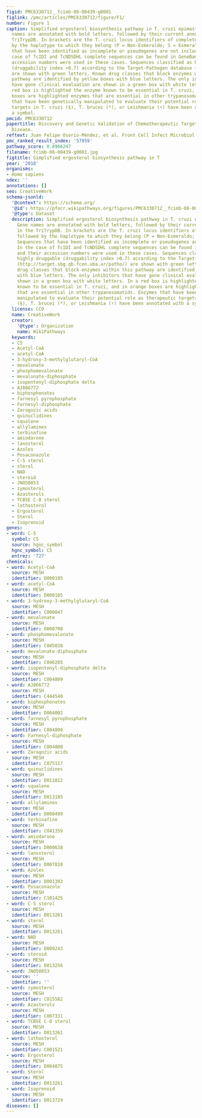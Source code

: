 ```yaml
---
figid: PMC6330712__fcimb-08-00439-g0001
figlink: /pmc/articles/PMC6330712/figure/F1/
number: Figure 1
caption: Simplified ergosterol biosynthesis pathway in T. cruzi epimastigotes. Gene
  names are annotated with bold letters, followed by their current annotation in the
  TriTrypDB. In brackets are the T. cruzi locus identifiers of complete genes, followed
  by the haplotype to which they belong (P = Non-Esmeraldo; S = Esmeraldo). Sequences
  that have been identified as incomplete or pseudogenes are not included. In the
  case of TcIDI and TcNDSDHL complete sequences can be found in GeneBank and their
  accession numbers were used in these cases. Sequences classified as highly druggable
  (druggability index >0.7) according to the Target-Pathogen database (http://target.sbg.qb.fcen.uba.ar/patho/)
  are shown with green letters. Known drug classes that block enzymes within this
  pathway are identified by yellow boxes with blue letters. The only inhibitors that
  have gone clinical evaluation are shown in a green box with white letters. In a
  red box is highlighted the enzyme known to be essential in T. cruzi, and in orange
  boxes are highlighted enzymes that are essential in other trypanosomatids. Enzymes
  that have been genetically manipulated to evaluate their potential role as therapeutic
  targets in T. cruzi (§), T. brucei (*), or Leishmania (♯) have been annotated with
  a symbol.
pmcid: PMC6330712
papertitle: Discovery and Genetic Validation of Chemotherapeutic Targets for Chagas'
  Disease.
reftext: Juan Felipe Osorio-Méndez, et al. Front Cell Infect Microbiol. 2018;8:439.
pmc_ranked_result_index: '57059'
pathway_score: 0.8966247
filename: fcimb-08-00439-g0001.jpg
figtitle: Simplified ergosterol biosynthesis pathway in T
year: '2018'
organisms:
- Homo sapiens
ndex: ''
annotations: []
seo: CreativeWork
schema-jsonld:
  '@context': https://schema.org/
  '@id': https://pfocr.wikipathways.org/figures/PMC6330712__fcimb-08-00439-g0001.html
  '@type': Dataset
  description: Simplified ergosterol biosynthesis pathway in T. cruzi epimastigotes.
    Gene names are annotated with bold letters, followed by their current annotation
    in the TriTrypDB. In brackets are the T. cruzi locus identifiers of complete genes,
    followed by the haplotype to which they belong (P = Non-Esmeraldo; S = Esmeraldo).
    Sequences that have been identified as incomplete or pseudogenes are not included.
    In the case of TcIDI and TcNDSDHL complete sequences can be found in GeneBank
    and their accession numbers were used in these cases. Sequences classified as
    highly druggable (druggability index >0.7) according to the Target-Pathogen database
    (http://target.sbg.qb.fcen.uba.ar/patho/) are shown with green letters. Known
    drug classes that block enzymes within this pathway are identified by yellow boxes
    with blue letters. The only inhibitors that have gone clinical evaluation are
    shown in a green box with white letters. In a red box is highlighted the enzyme
    known to be essential in T. cruzi, and in orange boxes are highlighted enzymes
    that are essential in other trypanosomatids. Enzymes that have been genetically
    manipulated to evaluate their potential role as therapeutic targets in T. cruzi
    (§), T. brucei (*), or Leishmania (♯) have been annotated with a symbol.
  license: CC0
  name: CreativeWork
  creator:
    '@type': Organization
    name: WikiPathways
  keywords:
  - C5
  - Acetyl-CoA
  - acetyl-CoA
  - 3-hydroxy-3-methylglutaryl-CoA
  - mevalonate
  - phosphomevalonate
  - mevalonate-diphosphate
  - isopentenyl-diphosphate delta
  - AJ866772
  - biphosphonates
  - farnesyl pyrophosphate
  - Farnesyl-diphosphate
  - Zaragozic acids
  - quinuclidines
  - squalene
  - allylamines
  - terbinafine
  - amiodarone
  - lanosterol
  - Azoles
  - Posaconazole
  - C-5 sterol
  - sterol
  - NAD
  - steroid
  - JNO50853
  - zymosterol
  - Azasterols
  - TCBSE C-8 sterol
  - lathosterol
  - Ergosterol
  - Sterol
  - Isoprenoid
genes:
- word: C-5
  symbol: C5
  source: hgnc_symbol
  hgnc_symbol: C5
  entrez: '727'
chemicals:
- word: Acetyl-CoA
  source: MESH
  identifier: D000105
- word: acetyl-CoA
  source: MESH
  identifier: D000105
- word: 3-hydroxy-3-methylglutaryl-CoA
  source: MESH
  identifier: C008047
- word: mevalonate
  source: MESH
  identifier: D008798
- word: phosphomevalonate
  source: MESH
  identifier: C045038
- word: mevalonate-diphosphate
  source: MESH
  identifier: C046285
- word: isopentenyl-diphosphate delta
  source: MESH
  identifier: C004809
- word: AJ866772
  source: MESH
  identifier: C444540
- word: biphosphonates
  source: MESH
  identifier: D004002
- word: farnesyl pyrophosphate
  source: MESH
  identifier: C004808
- word: Farnesyl-diphosphate
  source: MESH
  identifier: C004808
- word: Zaragozic acids
  source: MESH
  identifier: C075117
- word: quinuclidines
  source: MESH
  identifier: D011812
- word: squalene
  source: MESH
  identifier: D013185
- word: allylamines
  source: MESH
  identifier: D000499
- word: terbinafine
  source: MESH
  identifier: C041359
- word: amiodarone
  source: MESH
  identifier: D000638
- word: lanosterol
  source: MESH
  identifier: D007810
- word: Azoles
  source: MESH
  identifier: D001393
- word: Posaconazole
  source: MESH
  identifier: C101425
- word: C-5 sterol
  source: MESH
  identifier: D013261
- word: sterol
  source: MESH
  identifier: D013261
- word: NAD
  source: MESH
  identifier: D009243
- word: steroid
  source: MESH
  identifier: D013256
- word: JNO50853
  source: ''
  identifier: ''
- word: zymosterol
  source: MESH
  identifier: C015582
- word: Azasterols
  source: MESH
  identifier: C007331
- word: TCBSE C-8 sterol
  source: MESH
  identifier: D013261
- word: lathosterol
  source: MESH
  identifier: C001521
- word: Ergosterol
  source: MESH
  identifier: D004875
- word: Sterol
  source: MESH
  identifier: D013261
- word: Isoprenoid
  source: MESH
  identifier: D013729
diseases: []
---
```

